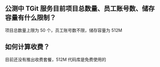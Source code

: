 ## 公测中 TGit 服务目前项目总数量、员工账号数、储存容量有什么限制？
项目总数量上限为 50 个，员工账号数不限，储存容量为 512M

## 如何计算收费？
目前还没有推出收费套餐，512M 代码库是免费使用的
